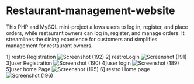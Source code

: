 
# Restaurant-management-website
This PHP and MySQL mini-project allows users to log in, register, and place orders, while restaurant owners can log in, register, and manage orders. It streamlines the dining experience for customers and simplifies management for restaurant owners.

1] restro Registration
![Screenshot (192)](https://github.com/user-attachments/assets/99e14103-f1f3-4d79-8c38-80335b27914f)
2] restroLogin
![Screenshot (191)](https://github.com/user-attachments/assets/64011400-44fe-424b-9e16-04532ef39e43)
3]user Registration
![Screenshot (190)](https://github.com/user-attachments/assets/34a5edc9-9525-4fe4-81bc-858768534853)
4]user login
![Screenshot (189)](https://github.com/user-attachments/assets/6cfb5af4-7e47-4611-8928-ec08892e24c5)
5]user home Page 
![Screenshot (195)](https://github.com/user-attachments/assets/9a03d068-bdca-445f-9147-22bb51d63ab7)
6] restro Home page 
![Screenshot (196)](https://github.com/user-attachments/assets/d68c1501-c1b7-4614-87da-d076f8d9e910)
